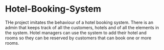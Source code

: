 # Hotel-Booking-System
THe project imitates the behaviour of a hotel booking system. There is an admin that keeps track of all the customers, hotels and of all the elements in the system. Hotel managers can use the system to add their hotel and rooms so they can be reserved by customers that can book one or more rooms.
